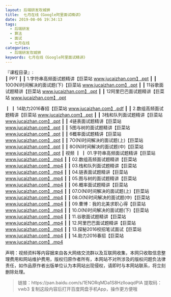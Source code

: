```yaml
---
layout: 后端研发攻城狮
title:  七月在线《Google阿里面试精讲》
date: 2019-08-06 19:34:13
tags:
  - 后端研发
  - 算法
  - 面试
  - 七月在线
categories:
  - 后端研发攻城狮
keywords: 七月在线《Google阿里面试精讲》
---
```

『课程目录』:  
┃  PPT
┃  ┃  1.字符串高频面试题精讲【巨菜站 www.jucaizhan.com】.ppt
┃  ┃  10O(N)时间解决的面试题(下)【巨菜站 www.jucaizhan.com】.ppt
┃  ┃  11谷歌面试题精讲【巨菜站 www.jucaizhan.com】.ppt
┃  ┃  12阿里巴巴面试题精讲【巨菜站 www.jucaizhan.com】.ppt
<!-- more --> 
┃  ┃  14助力2016春招【巨菜站 www.jucaizhan.com】.pdf
┃  ┃  2.数组高频面试题精讲【巨菜站 www.jucaizhan.com】.ppt
┃  ┃  3栈和队列面试题精讲【巨菜站 www.jucaizhan.com】.ppt
┃  ┃  4链表面试题精讲【巨菜站 www.jucaizhan.com】.ppt
┃  ┃  5图与树的面试题精讲【巨菜站 www.jucaizhan.com】.ppt
┃  ┃  6概率面试题精讲【巨菜站 www.jucaizhan.com】.ppt
┃  ┃  7O(N)时间解决的面试题(上)【巨菜站 www.jucaizhan.com】.ppt
┃  ┃  8O(N)时间解决的面试题(中)【巨菜站 www.jucaizhan.com】.ppt
┃  视频
┃  ┃  01.字符串高频面试题精讲【巨菜站 www.jucaizhan.com】.mp4
┃  ┃  02.数组高频面试题精讲【巨菜站 www.jucaizhan.com】.mp4
┃  ┃  03.栈和队列面试题精讲【巨菜站 www.jucaizhan.com】.mp4
┃  ┃  04.链表面试题精讲【巨菜站 www.jucaizhan.com】.mp4
┃  ┃  05.图与树的面试题精讲【巨菜站 www.jucaizhan.com】.mp4
┃  ┃  06.概率面试题精讲【巨菜站 www.jucaizhan.com】.mp4
┃  ┃  07.O(N)时间解决的面试题(上)【巨菜站 www.jucaizhan.com】.mp4
┃  ┃  08.O(N)时间解决的面试题(中)【巨菜站 www.jucaizhan.com】.mp4
┃  ┃  09.曹博：我的北美求职心得【巨菜站 www.jucaizhan.com】.mp4
┃  ┃  10.O(N)时间解决的面试题(下)【巨菜站 www.jucaizhan.com】.mp4
┃  ┃  11.谷歌面试题精讲【巨菜站 www.jucaizhan.com】.mp4
┃  ┃  12.阿里巴巴面试题精讲【巨菜站 www.jucaizhan.com】.mp4
┃  ┃  13.探秘2016校招笔试面试【巨菜站 www.jucaizhan.com】.mp4
┃  ┃  14.助力2016春招【巨菜站 www.jucaizhan.com】.mp4
<div class="post-copyright">
    <div class="post-copyright__author">
      <span class="post-copyright-meta">声明：视频资料等内容据来自各大网络交流群以及互联网收集，本网只收取信息整理费用和网站维护费用，版权归原作者所有，本网站不对所涉及的版权问题负法律责任，如作品原作者出版单位认为本网站出现侵权，请即时与本网站联系，将立刻删除处理。 </span>
    </div>
</div>

<blockquote class="blockquote-center">
链接：https://pan.baidu.com/s/1ENORqMDa1S8HzlloaqdPIA 
提取码：vwb3 
复制这段内容后打开百度网盘手机App，操作更方便哦
</blockquote>

